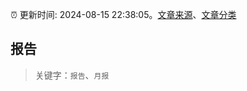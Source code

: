 :alarm_clock: 更新时间: 2024-08-15 22:38:05。[文章来源](/README.md)、[文章分类](/TAGS.md)

## 报告


> 关键字：`报告`、`月报`



